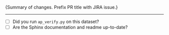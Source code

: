{Summary of changes. Prefix PR title with JIRA issue.}

****

- [ ] Did you run `ap_verify.py` on this dataset?
- [ ] Are the Sphinx documentation and readme up-to-date?
